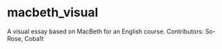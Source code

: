# macbeth_visual
A visual essay based on MacBeth for an English course.
Contributors: So-Rose, Coba1t
